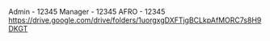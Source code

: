 Admin - 12345
Manager - 12345
AFRO - 12345
https://drive.google.com/drive/folders/1uorgxgDXFTjgBCLkpAfMORC7s8H9DKGT
